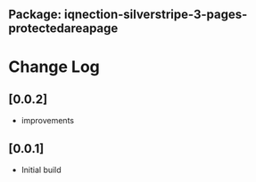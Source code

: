 ## Package: iqnection-silverstripe-3-pages-protectedareapage
# Change Log


## [0.0.2]
- improvements

## [0.0.1]
- Initial build